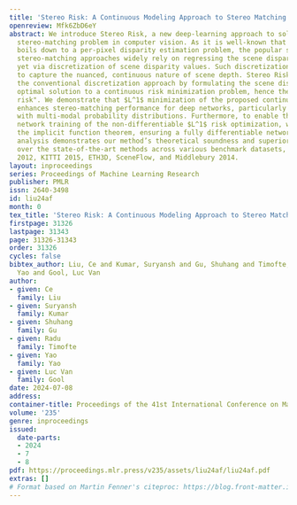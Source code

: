 ```yaml
---
title: 'Stereo Risk: A Continuous Modeling Approach to Stereo Matching'
openreview: Mfk6ZbD6eY
abstract: We introduce Stereo Risk, a new deep-learning approach to solve the classical
  stereo-matching problem in computer vision. As it is well-known that stereo matching
  boils down to a per-pixel disparity estimation problem, the popular state-of-the-art
  stereo-matching approaches widely rely on regressing the scene disparity values,
  yet via discretization of scene disparity values. Such discretization often fails
  to capture the nuanced, continuous nature of scene depth. Stereo Risk departs from
  the conventional discretization approach by formulating the scene disparity as an
  optimal solution to a continuous risk minimization problem, hence the name "stereo
  risk". We demonstrate that $L^1$ minimization of the proposed continuous risk function
  enhances stereo-matching performance for deep networks, particularly for disparities
  with multi-modal probability distributions. Furthermore, to enable the end-to-end
  network training of the non-differentiable $L^1$ risk optimization, we exploited
  the implicit function theorem, ensuring a fully differentiable network. A comprehensive
  analysis demonstrates our method’s theoretical soundness and superior performance
  over the state-of-the-art methods across various benchmark datasets, including KITTI
  2012, KITTI 2015, ETH3D, SceneFlow, and Middlebury 2014.
layout: inproceedings
series: Proceedings of Machine Learning Research
publisher: PMLR
issn: 2640-3498
id: liu24af
month: 0
tex_title: 'Stereo Risk: A Continuous Modeling Approach to Stereo Matching'
firstpage: 31326
lastpage: 31343
page: 31326-31343
order: 31326
cycles: false
bibtex_author: Liu, Ce and Kumar, Suryansh and Gu, Shuhang and Timofte, Radu and Yao,
  Yao and Gool, Luc Van
author:
- given: Ce
  family: Liu
- given: Suryansh
  family: Kumar
- given: Shuhang
  family: Gu
- given: Radu
  family: Timofte
- given: Yao
  family: Yao
- given: Luc Van
  family: Gool
date: 2024-07-08
address:
container-title: Proceedings of the 41st International Conference on Machine Learning
volume: '235'
genre: inproceedings
issued:
  date-parts:
  - 2024
  - 7
  - 8
pdf: https://proceedings.mlr.press/v235/assets/liu24af/liu24af.pdf
extras: []
# Format based on Martin Fenner's citeproc: https://blog.front-matter.io/posts/citeproc-yaml-for-bibliographies/
---
```

